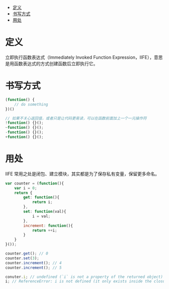 <!-- TOC -->

- [定义](#定义)
- [书写方式](#书写方式)
- [用处](#用处)

<!-- /TOC -->
# 定义
立即执行函数表达式（Immediately Invoked Function Expression，IIFE），意思是用函数表达式的方式创建函数后立即执行它。

# 书写方式
```js
(function() {
    // do something
})()

// 如果不关心返回值，或者只是让代码更易读，可以在函数前面加上一个一元操作符
!function() {}();
~function() {}();
-function() {}();
+function() {}();
```

# 用处
IIFE 常用之处是闭包、建立模块，其实都是为了保存私有变量，保留更多命名。
```js
var counter = (function(){
    var i = 0;
    return {
        get: function(){
            return i;
        },
        set: function(val){
            i = val;
        },
        increment: function(){
            return ++i;
        }
    }
}());

counter.get(); // 0
counter.set(3);
counter.increment(); // 4
counter.increment(); // 5

conuter.i; // undefined (`i` is not a property of the returned object)
i; // ReferenceError: i is not defined (it only exists inside the closure)
```